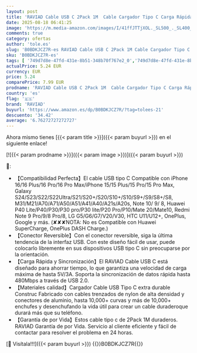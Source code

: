```yaml
---
layout: post
title: 'RAVIAD Cable USB C 2Pack 1M  Cable Cargador Tipo C Carga Rápida y Sincronización Nylon Carga Cable USB C para iPhone 16 15  Samsung S24 S23 S22 S21 S20 Note 20 Redmi Note 11 Huawei P40 P30 P20 Google'
date: 2025-08-18 06:41:25
image: 'https://m.media-amazon.com/images/I/41ffJTTjXOL._SL500_._SL400_.jpg'
comments: true
category: ofertas
author: 'tole.es'
slug: 'B0BDKJCZ7R-es RAVIAD Cable USB C 2Pack 1M Cable Cargador Tipo C Carga...'
sku: 'B0BDKJCZ7R-es'
tags: [ '749d7d8e-47fd-431e-8b51-348b70f767e2_0','749d7d8e-47fd-431e-8b51-348b70f767e2_8501','Accesorios','Arborist Merchandising Root','CML-Tech','Cables USB','Cables y accesorios','Cables y conectores','Electrónica','Informática','Self Service','Special Features Stores','iphone','raviad','🇪🇸', ]
actualPrice: 5.24 EUR
currency: EUR
price: 5.24
comparePrice: 7.99 EUR
prodname: 'RAVIAD Cable USB C 2Pack 1M  Cable Cargador Tipo C Carga Rápida y Sincronización Nylon Carga Cable USB C para iPhone 16 15  Samsung S24 S23 S22 S21 S20 Note 20 Redmi Note 11 Huawei P40 P30 P20 Google'
country: 'es'
flag: '🇪🇸'
brand: 'RAVIAD'
buyurl: 'https://www.amazon.es/dp/B0BDKJCZ7R/?tag=tolees-21'
descuento: '34.42'
average: '6.76272727272727'
---
```


Ahora mismo tienes [{{< param title >}}]({{< param buyurl >}}) en el siguiente enlace!

[![{{< param prodname >}}]({{< param image >}})]({{< param buyurl >}})

🔎:

- 【Compatibilidad Perfecta】El cable USB tipo C Compatible con iPhone 16/16 Plus/16 Pro/16 Pro Max/iPhone 15/15 Plus/15 Pro/15 Pro Max, Galaxy S24/S23/S22/S22Ultra/S21/S20+/S20/S10+/S10/S9+/S9/S8+/S8, M31/M21/A70/A71/A50/A51/A41/A40/A21s/A20s, Note 10/ 9/ 8, Huawei P40 Lite/P40/P30/P30 pro/P30 lite/P20 Pro/P10/Mate 20/Mate10, Redmi Note 9 Pro/9/8 Pro/8, LG G5/G6/G7/V20/V30, HTC U11/U12+, OnePlus, Google y más. (✘✘✘NOTA: No es Compatible con Huawei SuperCharge, OnePlus DASH Charge.)
- 【Conector Reversible】Con el conector reversible, siga la última tendencia de la interfaz USB. Con este diseño fácil de usar, puede colocarlo libremente en sus dispositivos USB tipo C sin preocuparse por la orientación.
- 【Carga Rápida y Sincronización】El RAVIAD Cable USB C está diseñado para ahorrar tiempo, lo que garantiza una velocidad de carga máxima de hasta 5V/3A. Soporta la sincronización de datos rápida hasta 480Mbps a través de USB 2.0.
- 【Materiales calidad】Cargador Cable USB Tipo C extra durable Construc Fabricado con cables trenzados de nylon de alta densidad y conectores de aluminio, hasta 10,000+ curvas y más de 10,000+ enchufes y desenchufando la vida útil para crear un cable duraderoque durará más que su teléfono.
- 【Garantía de por Vida】Estos cable tipo c de 2Pack 1M duraderos. RAVIAD Garantía de por Vida. Servicio al cliente eficiente y fácil de contactar para resolver el problema en 24 horas.

[🛒 Visítala!!!]({{< param buyurl >}})
{{<world>}}B0BDKJCZ7R{{</world>}}

